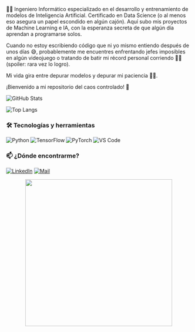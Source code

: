 👨‍💻 Ingeniero Informático especializado en el desarrollo y entrenamiento de modelos de Inteligencia Artificial. Certificado en Data Science (o al menos eso asegura un papel escondido en algún cajón). Aquí subo mis proyectos de Machine Learning e IA, con la esperanza secreta de que algún día aprendan a programarse solos.

Cuando no estoy escribiendo código que ni yo mismo entiendo después de unos días 😅, probablemente me encuentres enfrentando jefes imposibles en algún videojuego o tratando de batir mi récord personal corriendo 🏃‍♂️ (spoiler: rara vez lo logro).

Mi vida gira entre depurar modelos y depurar mi paciencia 🧘‍♂️.

¡Bienvenido a mi repositorio del caos controlado! 🚀


![GitHub Stats](https://github-readme-stats.vercel.app/api?username=SalviKC&show_icons=true&theme=tokyonight)

![Top Langs](https://github-readme-stats.vercel.app/api/top-langs/?username=SalviKC&layout=compact&theme=tokyonight)

### 🛠️ Tecnologías y herramientas

![Python](https://img.shields.io/badge/Python-3776AB?style=flat&logo=python&logoColor=white)
![TensorFlow](https://img.shields.io/badge/TensorFlow-FF6F00?style=flat&logo=tensorflow&logoColor=white)
![PyTorch](https://img.shields.io/badge/PyTorch-EE4C2C?style=flat&logo=pytorch&logoColor=white)
![VS Code](https://img.shields.io/badge/VS%20Code-007ACC?style=flat&logo=visual-studio-code&logoColor=white)


### 📫 ¿Dónde encontrarme?

[![LinkedIn](https://img.shields.io/badge/-LinkedIn-blue?style=flat&logo=Linkedin&logoColor=white)]([https://linkedin.com/in/TU_USUARIO](https://www.linkedin.com/in/salvador-romero-boukhoubza-503090238/))
[![Mail](https://img.shields.io/badge/-Email-red?style=flat&logo=gmail&logoColor=white)](mailto:salvador.romero98@gmail.com)

<p align="center">
  <img src="https://media4.giphy.com/media/v1.Y2lkPTc5MGI3NjExYzE5MzR4d2VtMXo4dzJidWhmamZ0NWdkYWNqb2trYjlqMnh4aTRxcyZlcD12MV9pbnRlcm5hbF9naWZfYnlfaWQmY3Q9Zw/ASd0Ukj0y3qMM/giphy.gif" width="400"/>
</p>
